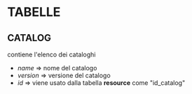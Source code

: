 # TABELLE
## CATALOG
contiene l'elenco dei cataloghi
- *name* => nome del catalogo
- *version* => versione del catalogo
- *id* => viene usato dalla tabella **resource** come "id_catalog"
